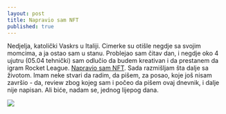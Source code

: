 ```yaml
---
layout: post
title: Napravio sam NFT
published: true
---
```


Nedjelja, katolički Vaskrs u Italiji. Cimerke su otišle negdje sa svojim momcima, a ja ostao sam u stanu. Problejao sam čitav dan, i negdje oko 4 ujutru (05.04 tehnički) sam odlučio da budem kreativan i da prestanem da igram Rocket League. [Napravio sam NFT](https://mintable.app/art/item/Hey-kids-Your-grandpa-made-an-NFT/PK4nLJJ0NNalvyo). Sada razmišljam šta dalje sa životom. Imam neke stvari da radim, da pišem, za posao, koje još nisam završio - da, review zbog kojeg sam i počeo da pišem ovaj dnevnik, i dalje nije napisan. Ali biće, nadam se, jednog lijepog dana.



[<img src="https://d1iczm3wxxz9zd.cloudfront.net/a8ad8204-fb73-4558-a4bc-c9ae8babb636/000000-0000000000/7880001681027771493016253583883211255724351983555602419366660796536958886275/ITEM_PREVIEW1.JPG">](https://mintable.app/art/item/Hey-kids-Your-grandpa-made-an-NFT/PK4nLJJ0NNalvyo)